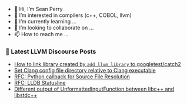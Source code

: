 - 👋 Hi, I’m Sean Perry
- 👀 I’m interested in compilers (c++, COBOL, llvm)
- 🌱 I’m currently learning ...
- 💞️ I’m looking to collaborate on ...
- 📫 How to reach me ...

<!---
s66perry/s66perry is a ✨ special ✨ repository because its `README.md` (this file) appears on your GitHub profile.
You can click the Preview link to take a look at your changes.
--->
### 📕 Latest LLVM Discourse Posts

<!-- DISCOURSE-LLVM:START -->
- [How to link library created by `add_llvm_library` to googletest/catch2](https://discourse.llvm.org/t/how-to-link-library-created-by-add-llvm-library-to-googletest-catch2/83941#post_7)
- [Set Clang config file directory relative to Clang executable](https://discourse.llvm.org/t/set-clang-config-file-directory-relative-to-clang-executable/83962#post_2)
- [RFC: Python callback for Source File Resolution](https://discourse.llvm.org/t/rfc-python-callback-for-source-file-resolution/83545#post_17)
- [RFC: LLDB Statusline](https://discourse.llvm.org/t/rfc-lldb-statusline/83948#post_7)
- [Different output of UnformattedInputFunction between libc++ and libstdc++](https://discourse.llvm.org/t/different-output-of-unformattedinputfunction-between-libc-and-libstdc/83963#post_1)
<!-- DISCOURSE-LLVM:END -->
